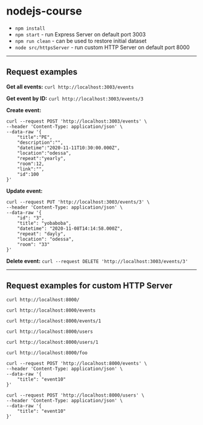# nodejs-course

- `npm install`
- `npm start` - run Express Server on default port 3003 
- `npm run clean` - can be used to restore initial dataset
- `node src/httpsServer` - run custom HTTP Server on default port 8000

***

## Request examples

**Get all events:**
`curl http://localhost:3003/events`

**Get event by ID:**
`curl http://localhost:3003/events/3`

**Create event:**
```
curl --request POST 'http://localhost:3003/events' \
--header 'Content-Type: application/json' \
--data-raw '{
    "title":"PE",
    "description":"",
    "datetime":"2020-11-11T10:30:00.000Z",
    "location":"odessa",
    "repeat":"yearly",
    "room":12,
    "link":"",
    "id":100
}'
```

**Update event:**
```
curl --request PUT 'http://localhost:3003/events/3' \
--header 'Content-Type: application/json' \
--data-raw '{
    "id": "3",
    "title": "yobaboba",
    "datetime": "2020-11-08T14:14:58.000Z",
    "repeat": "dayly",
    "location": "odessa",
    "room": "33"
}'
```

**Delete event:**
`curl --request DELETE 'http://localhost:3003/events/3'`

***

## Request examples for custom HTTP Server

`curl http://localhost:8000/`

`curl http://localhost:8000/events`

`curl http://localhost:8000/events/1`

`curl http://localhost:8000/users`

`curl http://localhost:8000/users/1`

`curl http://localhost:8000/foo`

```
curl --request POST 'http://localhost:8000/events' \
--header 'Content-Type: application/json' \
--data-raw '{
    "title": "event10"
}'
```

```
curl --request POST 'http://localhost:8000/users' \
--header 'Content-Type: application/json' \
--data-raw '{
    "title": "event10"
}'
```

